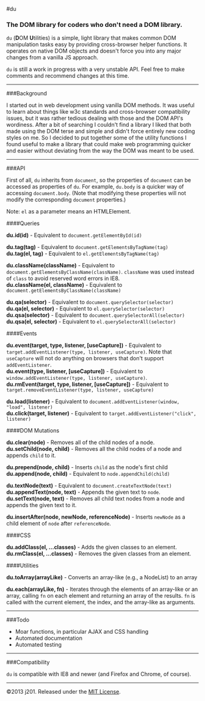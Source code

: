 #du

### The DOM library for coders who don't need a DOM library.

`du` (**D**OM **U**tilities) is a simple, light library that makes common DOM manipulation tasks easy by providing cross-browser helper functions. It operates on native DOM objects and doesn't force you into any major changes from a vanilla JS approach.

`du` is still a work in progress with a very unstable API. Feel free to make comments and recommend changes at this time.

---

###Background

I started out in web development using vanilla DOM methods. It was useful to learn about things like w3c standards and cross-browser compatibility issues, but it was rather tedious dealing with those and the DOM API's wordiness. After a bit of searching I couldn't find a library I liked that both made using the DOM terse and simple and didn't force entirely new coding styles on me. So I decided to put together some of the utility functions I found useful to make a library that could make web programming quicker and easier without deviating from the way the DOM was meant to be used.

---

###API

First of all, `du` inherits from `document`, so the properties of `document` can be accessed as properties of `du`. For example, `du.body` is a quicker way of accessing `document.body`. (Note that modifying these properties will not modify the corresponding `document` properties.)

Note: `el` as a parameter means an HTMLElement.

####Queries

**du.id(id)** - Equivalent to `document.getElementById(id)`  

**du.tag(tag)** - Equivalent to `document.getElementsByTagName(tag)`  
**du.tag(el, tag)** - Equivalent to `el.getElementsByTagName(tag)`

**du.className(className)** - Equivalent to `document.getElementsByClassName(className)`. `className` was used instead of `class` to avoid reserved word errors in IE8.  
**du.className(el, className)** - Equivalent to `document.getElementsByClassName(className)`

**du.qa(selector)** - Equivalent to `document.querySelector(selector)`  
**du.qa(el, selector)** - Equivalent to `el.querySelector(selector)`  
**du.qsa(selector)** - Equivalent to `document.querySelectorAll(selector)`  
**du.qsa(el, selector)** - Equivalent to `el.querySelectorAll(selector)`

####Events

**du.event(target, type, listener, [useCapture])** - Equivalent to `target.addEventListener(type, listener, useCapture)`. Note that `useCapture` will not do anything on browsers that don't support `addEventListener`.  
**du.event(type, listener, [useCapture])** - Equivalent to `window.addEventListener(type, listener, useCapture)`.  
**du.rmEvent(target, type, listener, [useCapture])** - Equivalent to `target.removeEventListener(type, listener, useCapture)`

**du.load(listener)** - Equivalent to `document.addEventListener(window, "load", listener)`  
**du.click(target, listener)** - Equivalent to `target.addEventListener("click", listener)`

####DOM Mutations

**du.clear(node)** - Removes all of the child nodes of a node.  
**du.setChild(node, child)** - Removes all the child nodes of a node and appends `child` to it.

**du.prepend(node, child)** - Inserts `child` as the node's first child  
**du.append(node, child)** - Equivalent to `node.appendChild(child)`

**du.textNode(text)** - Equivalent to `document.createTextNode(text)`  
**du.appendText(node, text)** - Appends the given text to `node`.  
**du.setText(node, text)** - Removes all child text nodes from a node and appends the given text to it.

**du.insertAfter(node, newNode, referenceNode)** - Inserts `newNode` as a child element of `node` after `referenceNode`.

####CSS

**du.addClass(el, ...classes)** - Adds the given classes to an element.  
**du.rmClass(el, ...classes)** - Removes the given classes from an element.

####Utilities

**du.toArray(arrayLike)** - Converts an array-like (e.g., a NodeList) to an array

**du.each(arrayLike, fn)** - Iterates through the elements of an array-like or an array, calling `fn` on each element and returning an array of the results. `fn` is called with the current element, the index, and the array-like as arguments.

---

###Todo

- Moar functions, in particular AJAX and CSS handling
- Automated documentation
- Automated testing

---

###Compatibility

`du` is compatible with IE8 and newer (and Firefox and Chrome, of course).

---

©2013 j201. Released under the [MIT License](http://opensource.org/licenses/MIT).
